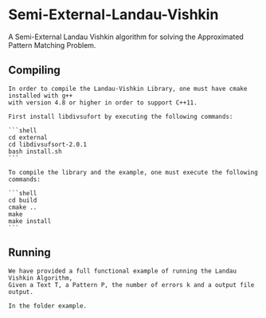 # Semi-External-Landau-Vishkin
A Semi-External Landau Vishkin algorithm for solving the Approximated Pattern Matching Problem.


## Compiling
	In order to compile the Landau-Vishkin Library, one must have cmake installed with g++ 
	with version 4.8 or higher in order to support C++11.

	First install libdivsufort by executing the following commands:

	```shell
	cd external
	cd libdivsufsort-2.0.1
	bash install.sh
	```

	To compile the library and the example, one must execute the following commands:
	
	```shell
	cd build
	cmake ..
	make
	make install
	```
## Running 
	We have provided a full functional example of running the Landau Vishkin Algorithm, 
	Given a Text T, a Pattern P, the number of errors k and a output file output.

	In the folder example.